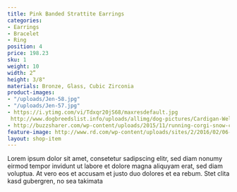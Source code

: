 ```yaml
---
title: Pink Banded Strattite Earrings
categories:
- Earrings
- Bracelet
- Ring
position: 4
price: 198.23
sku: 1
weight: 10
width: 2”
height: 3/8"
materials: Bronze, Glass, Cubic Zirconia
product-images:
- "/uploads/Jen-58.jpg"
- "/uploads/Jen-57.jpg"
- https://i.ytimg.com/vi/Tdxqr20jS68/maxresdefault.jpg
 http://www.dogbreedslist.info/uploads/allimg/dog-pictures/Cardigan-Welsh-Corgi-3.jpg
- http://buzzsharer.com/wp-content/uploads/2015/11/running-corgi-snow-cute.jpg
feature-image: http://www.rd.com/wp-content/uploads/sites/2/2016/02/06-train-cat-shake-hands.jpg
layout: shop-item
---
```


Lorem ipsum dolor sit amet, consetetur sadipscing elitr, sed diam nonumy eirmod tempor invidunt ut labore et dolore magna aliquyam erat, sed diam voluptua. At vero eos et accusam et justo duo dolores et ea rebum. Stet clita kasd gubergren, no sea takimata
